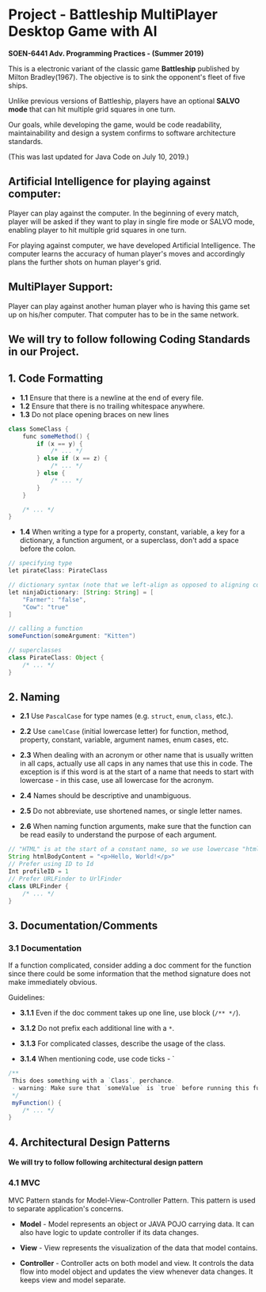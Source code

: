 # Project - Battleship MultiPlayer Desktop Game with AI
**SOEN-6441 Adv. Programming Practices - (Summer 2019)**

This is a electronic variant of the classic game **Battleship** published by Milton Bradley(1967).
The objective is to sink the opponent's fleet of five ships.

Unlike previous versions of Battleship, players have an optional **SALVO mode** that can hit multiple grid squares in one turn.

Our goals, while developing the game, would be code readability, maintainability and design a system confirms to software architecture standards.

(This was last updated for Java Code on July 10, 2019.)

## Artificial Intelligence for playing against computer:
Player can play against the computer. In the beginning of every match, player will be asked if they want to play
in single fire mode or SALVO mode, enabling player to hit multiple grid squares in one turn. 

For playing against computer, we have developed Artificial Intelligence. The computer learns the accuracy of human player's moves and accordingly plans
the further shots on human player's grid.

## MultiPlayer Support:
Player can play against another human player who is having this game set up on his/her computer. That computer has to be in the same network.


## We will try to follow following Coding Standards in our Project.

## 1. Code Formatting

* **1.1** Ensure that there is a newline at the end of every file.
* **1.2** Ensure that there is no trailing whitespace anywhere.
* **1.3** Do not place opening braces on new lines

```Java
class SomeClass {
    func someMethod() {
        if (x == y) {
            /* ... */
        } else if (x == z) {
            /* ... */
        } else {
            /* ... */
        }
    }

    /* ... */
}
```

* **1.4** When writing a type for a property, constant, variable, a key for a dictionary, a function argument, or a superclass, don't add a space before the colon.

```Java
// specifying type
let pirateClass: PirateClass

// dictionary syntax (note that we left-align as opposed to aligning colons)
let ninjaDictionary: [String: String] = [
    "Farmer": "false",
    "Cow": "true"
]

// calling a function
someFunction(someArgument: "Kitten")

// superclasses
class PirateClass: Object {
    /* ... */
}
```


## 2. Naming

* **2.1** Use `PascalCase` for type names (e.g. `struct`, `enum`, `class`, etc.).

* **2.2** Use `camelCase` (initial lowercase letter) for function, method, property, constant, variable, argument names, enum cases, etc.

* **2.3** When dealing with an acronym or other name that is usually written in all caps, actually use all caps in any names that use this in code. The exception is if this word is at the start of a name that needs to start with lowercase - in this case, use all lowercase for the acronym.

* **2.4** Names should be descriptive and unambiguous.

* **2.5** Do not abbreviate, use shortened names, or single letter names.

* **2.6** When naming function arguments, make sure that the function can be read easily to understand the purpose of each argument.


```Java
// "HTML" is at the start of a constant name, so we use lowercase "html"
String htmlBodyContent = "<p>Hello, World!</p>"
// Prefer using ID to Id
Int profileID = 1
// Prefer URLFinder to UrlFinder
class URLFinder {
    /* ... */
}
```

## 3. Documentation/Comments

### 3.1 Documentation

If a function complicated, consider adding a doc comment for the function since there could be some information that the method signature does not make immediately obvious.

Guidelines:

* **3.1.1** Even if the doc comment takes up one line, use block (`/** */`).

* **3.1.2** Do not prefix each additional line with a `*`.

* **3.1.3** For complicated classes, describe the usage of the class.

* **3.1.4** When mentioning code, use code ticks - \`

```Java
/**
 This does something with a `Class`, perchance.
 - warning: Make sure that `someValue` is `true` before running this function.
 */
 myFunction() {
    /* ... */
}
```


## 4. Architectural Design Patterns

#### We will try to follow following architectural design pattern

### 4.1 MVC

MVC Pattern stands for Model-View-Controller Pattern. This pattern is used to separate application's concerns.

* **Model** - Model represents an object or JAVA POJO carrying data. It can also have logic to update controller if its data changes.

* **View** - View represents the visualization of the data that model contains.

* **Controller** - Controller acts on both model and view. It controls the data flow into model object and updates the view whenever data changes. It keeps view and model separate.

